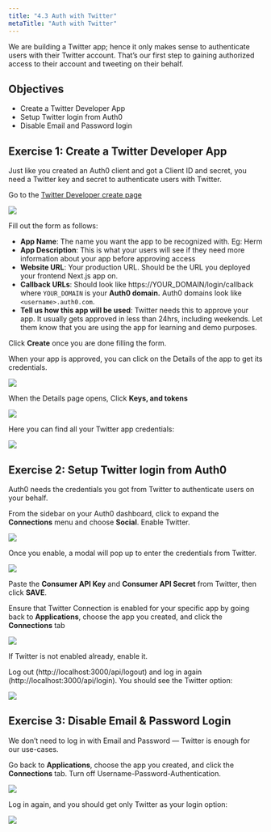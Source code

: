```yaml
---
title: "4.3 Auth with Twitter"
metaTitle: "Auth with Twitter"
---
```


We are building a Twitter app; hence it only makes sense to authenticate users with their Twitter account. That’s our first step to gaining authorized access to their account and tweeting on their behalf.


## Objectives
- Create a Twitter Developer App
- Setup Twitter login from Auth0
- Disable Email and Password login



## Exercise 1: Create a Twitter Developer App

Just like you created an Auth0 client and got a Client ID and secret, you need a Twitter key and secret to authenticate users with Twitter.

Go to the [Twitter Developer create page](https://developer.twitter.com/en/apps/create) 


![](https://paper-attachments.dropbox.com/s_7D07C43A55ADEAA0FD2721401D80E19A5D924395AB33EB3083B677E9DFBF2299_1583660364811_image.png)


Fill out the form as follows:


- **App Name**: The name you want the app to be recognized with. Eg: Herm
- **App Description**: This is what your users will see if they need more information about your app before approving access
- **Website URL**: Your production URL. Should be the URL you deployed your frontend Next.js app on.
- **Callback URLs**: Should look like https://YOUR_DOMAIN/login/callback where `YOUR_DOMAIN` is your **Auth0 domain.** Auth0 domains look like `<username>.auth0.com`.
- **Tell us how this app will be used**: Twitter needs this to approve your app. It usually gets approved in less than 24hrs, including weekends. Let them know that you are using the app for learning and demo purposes.


Click **Create** once you are done filling the form.

When your app is approved, you can click on the Details of the app to get its credentials.


![](https://paper-attachments.dropbox.com/s_7D07C43A55ADEAA0FD2721401D80E19A5D924395AB33EB3083B677E9DFBF2299_1583734801697_image.png)


When the Details page opens, Click **Keys, and tokens**

![](https://paper-attachments.dropbox.com/s_7D07C43A55ADEAA0FD2721401D80E19A5D924395AB33EB3083B677E9DFBF2299_1583734858835_image.png)


Here you can find all your Twitter app credentials:

![](https://paper-attachments.dropbox.com/s_7D07C43A55ADEAA0FD2721401D80E19A5D924395AB33EB3083B677E9DFBF2299_1583734667083_image.png)



## Exercise 2: Setup Twitter login from Auth0

Auth0 needs the credentials you got from Twitter to authenticate users on your behalf. 

From the sidebar on your Auth0 dashboard, click to expand the **Connections** menu and choose **Social**. Enable Twitter.

![](https://paper-attachments.dropbox.com/s_7D07C43A55ADEAA0FD2721401D80E19A5D924395AB33EB3083B677E9DFBF2299_1583734313655_image.png)


Once you enable, a modal will pop up to enter the credentials from Twitter.


![](https://paper-attachments.dropbox.com/s_7D07C43A55ADEAA0FD2721401D80E19A5D924395AB33EB3083B677E9DFBF2299_1583734505950_image.png)


Paste the **Consumer API Key** and **Consumer API Secret** from Twitter, then click **SAVE**.

Ensure that Twitter Connection is enabled for your specific app by going back to **Applications**, choose the app you created, and click the **Connections** tab


![](https://paper-attachments.dropbox.com/s_7D07C43A55ADEAA0FD2721401D80E19A5D924395AB33EB3083B677E9DFBF2299_1583735223408_image.png)


If Twitter is not enabled already, enable it.

Log out (http://localhost:3000/api/logout) and log in again (http://localhost:3000/api/login). You should see the Twitter option:


![](https://paper-attachments.dropbox.com/s_7D07C43A55ADEAA0FD2721401D80E19A5D924395AB33EB3083B677E9DFBF2299_1583735497069_image.png)

## Exercise 3: Disable Email & Password Login

We don’t need to log in with Email and Password — Twitter is enough for our use-cases.

Go back to **Applications**, choose the app you created, and click the **Connections** tab. Turn off Username-Password-Authentication.


![](https://paper-attachments.dropbox.com/s_7D07C43A55ADEAA0FD2721401D80E19A5D924395AB33EB3083B677E9DFBF2299_1583735845676_image.png)


Log in again, and you should get only Twitter as your login option:


![](https://paper-attachments.dropbox.com/s_7D07C43A55ADEAA0FD2721401D80E19A5D924395AB33EB3083B677E9DFBF2299_1583735889399_image.png)


